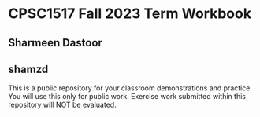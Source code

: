 # CPSC1517 Fall 2023 Term Workbook

## Sharmeen Dastoor

## shamzd

This is a public repository for your classroom demonstrations and practice. You will use this only for public work. Exercise work submitted within this repository will NOT be evaluated.
